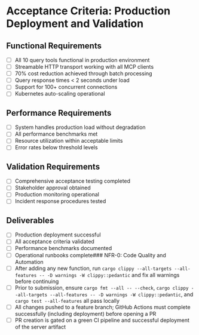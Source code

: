 # Acceptance Criteria: Production Deployment and Validation

## Functional Requirements

- [ ] All 10 query tools functional in production environment
- [ ] Streamable HTTP transport working with all MCP clients
- [ ] 70% cost reduction achieved through batch processing
- [ ] Query response times < 2 seconds under load
- [ ] Support for 100+ concurrent connections
- [ ] Kubernetes auto-scaling operational

## Performance Requirements

- [ ] System handles production load without degradation
- [ ] All performance benchmarks met
- [ ] Resource utilization within acceptable limits
- [ ] Error rates below threshold levels

## Validation Requirements

- [ ] Comprehensive acceptance testing completed
- [ ] Stakeholder approval obtained
- [ ] Production monitoring operational
- [ ] Incident response procedures tested

## Deliverables

- [ ] Production deployment successful
- [ ] All acceptance criteria validated
- [ ] Performance benchmarks documented
- [ ] Operational runbooks complete### NFR-0: Code Quality and Automation
- [ ] After adding any new function, run `cargo clippy --all-targets --all-features -- -D warnings -W clippy::pedantic` and fix all warnings before continuing
- [ ] Prior to submission, ensure `cargo fmt --all -- --check`, `cargo clippy --all-targets --all-features -- -D warnings -W clippy::pedantic`, and `cargo test --all-features` all pass locally
- [ ] All changes pushed to a feature branch; GitHub Actions must complete successfully (including deployment) before opening a PR
- [ ] PR creation is gated on a green CI pipeline and successful deployment of the server artifact
